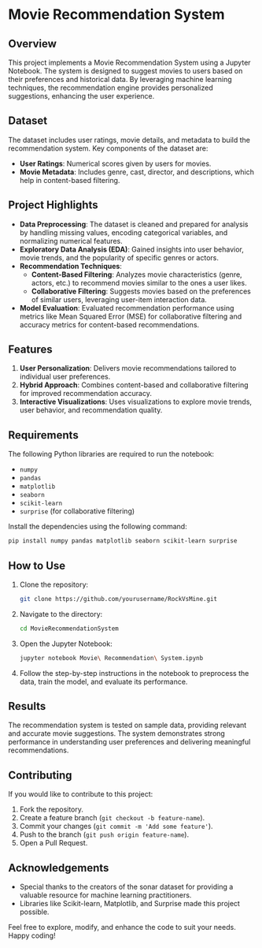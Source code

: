 # Movie Recommendation System

## Overview
This project implements a Movie Recommendation System using a Jupyter Notebook. The system is designed to suggest movies to users based on their preferences and historical data. By leveraging machine learning techniques, the recommendation engine provides personalized suggestions, enhancing the user experience.

## Dataset
The dataset includes user ratings, movie details, and metadata to build the recommendation system. Key components of the dataset are:
- **User Ratings**: Numerical scores given by users for movies.
- **Movie Metadata**: Includes genre, cast, director, and descriptions, which help in content-based filtering.

## Project Highlights
- **Data Preprocessing**: The dataset is cleaned and prepared for analysis by handling missing values, encoding categorical variables, and normalizing numerical features.
- **Exploratory Data Analysis (EDA)**: Gained insights into user behavior, movie trends, and the popularity of specific genres or actors.
- **Recommendation Techniques**:
  - **Content-Based Filtering**: Analyzes movie characteristics (genre, actors, etc.) to recommend movies similar to the ones a user likes.
  - **Collaborative Filtering**: Suggests movies based on the preferences of similar users, leveraging user-item interaction data.
- **Model Evaluation**: Evaluated recommendation performance using metrics like Mean Squared Error (MSE) for collaborative filtering and accuracy metrics for content-based recommendations.

## Features
1. **User Personalization**: Delivers movie recommendations tailored to individual user preferences.
2. **Hybrid Approach**: Combines content-based and collaborative filtering for improved recommendation accuracy.
3. **Interactive Visualizations**: Uses visualizations to explore movie trends, user behavior, and recommendation quality.

## Requirements
The following Python libraries are required to run the notebook:
- `numpy`
- `pandas`
- `matplotlib`
- `seaborn`
- `scikit-learn`
- `surprise` (for collaborative filtering)

Install the dependencies using the following command:
```bash
pip install numpy pandas matplotlib seaborn scikit-learn surprise
```
## How to Use

1. Clone the repository:
   ```bash
   git clone https://github.com/yourusername/RockVsMine.git
   ```


2. Navigate to the directory:
   ```bash
   cd MovieRecommendationSystem
   ```

3. Open the Jupyter Notebook:
   ```bash
   jupyter notebook Movie\ Recommendation\ System.ipynb
   ```

4. Follow the step-by-step instructions in the notebook to preprocess the data, train the model, and evaluate its performance.

## Results
The recommendation system is tested on sample data, providing relevant and accurate movie suggestions. The system demonstrates strong performance in understanding user preferences and delivering meaningful recommendations.

## Contributing
If you would like to contribute to this project:
1. Fork the repository.
2. Create a feature branch (`git checkout -b feature-name`).
3. Commit your changes (`git commit -m 'Add some feature'`).
4. Push to the branch (`git push origin feature-name`).
5. Open a Pull Request.

## Acknowledgements
- Special thanks to the creators of the sonar dataset for providing a valuable resource for machine learning practitioners.
- Libraries like Scikit-learn, Matplotlib, and Surprise made this project possible.

Feel free to explore, modify, and enhance the code to suit your needs. Happy coding!
